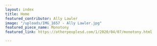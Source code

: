 ```yaml
---
layout: index
title: Home
featured_contributor: Ally Lawler
image: "/uploads/IMG_1657 - Ally Lawler.jpg"
featured_piece_name: Monotony
featured_link: https://otherpeoplesd.com/1/2020/04/07/monotony.html

---
```

